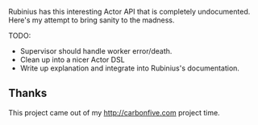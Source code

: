 Rubinius has this interesting Actor API that is completely undocumented.  Here's my attempt to bring sanity to the madness.

TODO: 

 - Supervisor should handle worker error/death.
 - Clean up into a nicer Actor DSL
 - Write up explanation and integrate into Rubinius's documentation.


Thanks
---------------

This project came out of my <http://carbonfive.com> project time.